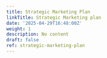 ```yaml
---
title: Strategic Marketing Plan
linkTitle: Strategic Marketing plan
date: '2025-04-29T16:48:00Z'
weight: 1
description: No content
draft: false
ref: strategic-marketing-plan
---
```


